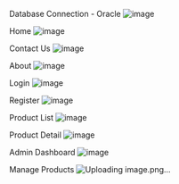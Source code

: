 
Database Connection - Oracle
![image](https://github.com/cortizftw/thelook-ecommerce/assets/32605654/10928ac4-a33b-4266-aa8e-a647c7f692c0)



Home
![image](https://github.com/cortizftw/thelook-ecommerce/assets/32605654/d5821b61-0d18-46fe-b50f-274a8f8269c4)

Contact Us
![image](https://github.com/cortizftw/thelook-ecommerce/assets/32605654/25fd06b5-c9cf-46d5-ad24-10bcbd1f6a1b)

About
![image](https://github.com/cortizftw/thelook-ecommerce/assets/32605654/9d180fd1-4abf-4e36-a6ac-095a6a955b34)

Login
![image](https://github.com/cortizftw/thelook-ecommerce/assets/32605654/7ab63d47-747e-410f-b705-da83223e7bcf)

Register
![image](https://github.com/cortizftw/thelook-ecommerce/assets/32605654/7fefa5a2-504f-4186-8cf7-5eda1be1e045)

Product List
![image](https://github.com/cortizftw/thelook-ecommerce/assets/32605654/2a223de1-1442-48ee-b3a5-89f0811f005c)

Product Detail
![image](https://github.com/cortizftw/thelook-ecommerce/assets/32605654/fb2d8a9f-8136-4406-9dac-0a6fb239a46b)

Admin Dashboard
![image](https://github.com/cortizftw/thelook-ecommerce/assets/32605654/bf55e0e8-d233-40ba-88db-b3bbeefa3665)

Manage Products
![Uploading image.png…]()
